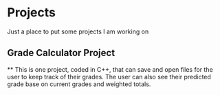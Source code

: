 # Projects
Just a place to put some projects I am working on
## Grade Calculator Project
** This is one project, coded in C++, that can save and open files for the user to keep track of their grades. The user can also see their predicted grade base on current grades and weighted totals.
